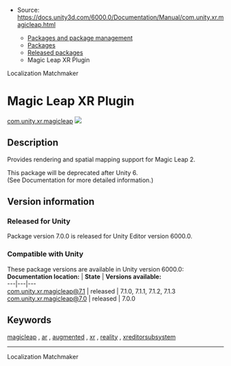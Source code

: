 * Source: https://docs.unity3d.com/6000.0/Documentation/Manual/com.unity.xr.magicleap.html

  * [Packages and package management](https://docs.unity3d.com/6000.0/Documentation/Manual/PackagesList.html)
  * [Packages](https://docs.unity3d.com/6000.0/Documentation/Manual/Packages-all.html)
  * [Released packages](https://docs.unity3d.com/6000.0/Documentation/Manual/pack-safe.html)
  * Magic Leap XR Plugin 


[](https://docs.unity3d.com/6000.0/Documentation/Manual/com.unity.localization.html)
Localization 
[](https://docs.unity3d.com/6000.0/Documentation/Manual/com.unity.services.matchmaker.html)
Matchmaker 
# Magic Leap XR Plugin
[com.unity.xr.magicleap](https://docs.unity3d.com/Packages/com.unity.xr.magicleap@7.1/manual/index.html) ![](https://docs.unity3d.com/6000.0/Documentation/uploads/Main/iconRel.png)
## Description
Provides rendering and spatial mapping support for Magic Leap 2.  
  
This package will be deprecated after Unity 6.  
(See Documentation for more detailed information.) 
## Version information
### Released for Unity
Package version 7.0.0 is released for Unity Editor version 6000.0.
### Compatible with Unity
These package versions are available in Unity version 6000.0:
**Documentation location:** | **State** | **Versions available:**  
---|---|---  
[com.unity.xr.magicleap@7.1](https://docs.unity3d.com/Packages/com.unity.xr.magicleap@7.1/manual/index.html) | released | 7.1.0, 7.1.1, 7.1.2, 7.1.3  
[com.unity.xr.magicleap@7.0](https://docs.unity3d.com/Packages/com.unity.xr.magicleap@7.0/manual/index.html) | released | 7.0.0  
## Keywords
[magicleap](https://docs.unity3d.com/6000.0/Documentation/Manual/pack-keys.html#magicleap) , [ar](https://docs.unity3d.com/6000.0/Documentation/Manual/pack-keys.html#ar) , [augmented](https://docs.unity3d.com/6000.0/Documentation/Manual/pack-keys.html#augmented) , [xr](https://docs.unity3d.com/6000.0/Documentation/Manual/pack-keys.html#xr) , [reality](https://docs.unity3d.com/6000.0/Documentation/Manual/pack-keys.html#reality) , [xreditorsubsystem](https://docs.unity3d.com/6000.0/Documentation/Manual/pack-keys.html#xreditorsubsystem)
* * *
[](https://docs.unity3d.com/6000.0/Documentation/Manual/com.unity.localization.html)
Localization 
[](https://docs.unity3d.com/6000.0/Documentation/Manual/com.unity.services.matchmaker.html)
Matchmaker 
